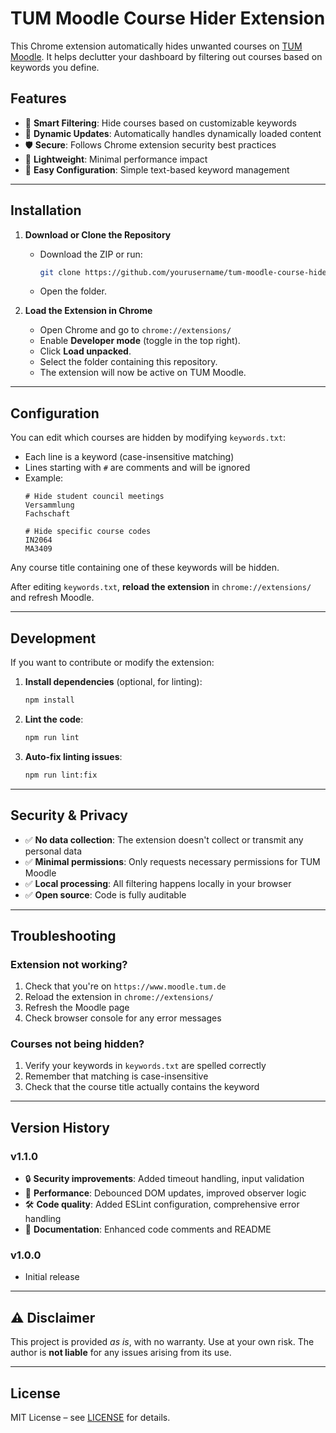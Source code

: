 # TUM Moodle Course Hider Extension

This Chrome extension automatically hides unwanted courses on [TUM Moodle](https://www.moodle.tum.de). It helps declutter your dashboard by filtering out courses based on keywords you define.

## Features

- 🎯 **Smart Filtering**: Hide courses based on customizable keywords
- 🔄 **Dynamic Updates**: Automatically handles dynamically loaded content
- 🛡️ **Secure**: Follows Chrome extension security best practices
- 🚀 **Lightweight**: Minimal performance impact
- 📝 **Easy Configuration**: Simple text-based keyword management

---

## Installation

1. **Download or Clone the Repository**
   - Download the ZIP or run:
     ```bash
     git clone https://github.com/yourusername/tum-moodle-course-hider.git
     ```
   - Open the folder.

2. **Load the Extension in Chrome**
   - Open Chrome and go to `chrome://extensions/`
   - Enable **Developer mode** (toggle in the top right).
   - Click **Load unpacked**.
   - Select the folder containing this repository.
   - The extension will now be active on TUM Moodle.

---

## Configuration

You can edit which courses are hidden by modifying `keywords.txt`:

- Each line is a keyword (case-insensitive matching)
- Lines starting with `#` are comments and will be ignored
- Example:
  ```
  # Hide student council meetings
  Versammlung
  Fachschaft
  
  # Hide specific course codes
  IN2064
  MA3409
  ```

Any course title containing one of these keywords will be hidden.

After editing `keywords.txt`, **reload the extension** in `chrome://extensions/` and refresh Moodle.

---

## Development

If you want to contribute or modify the extension:

1. **Install dependencies** (optional, for linting):
   ```bash
   npm install
   ```

2. **Lint the code**:
   ```bash
   npm run lint
   ```

3. **Auto-fix linting issues**:
   ```bash
   npm run lint:fix
   ```

---

## Security & Privacy

- ✅ **No data collection**: The extension doesn't collect or transmit any personal data
- ✅ **Minimal permissions**: Only requests necessary permissions for TUM Moodle
- ✅ **Local processing**: All filtering happens locally in your browser
- ✅ **Open source**: Code is fully auditable

---

## Troubleshooting

### Extension not working?
1. Check that you're on `https://www.moodle.tum.de`
2. Reload the extension in `chrome://extensions/`
3. Refresh the Moodle page
4. Check browser console for any error messages

### Courses not being hidden?
1. Verify your keywords in `keywords.txt` are spelled correctly
2. Remember that matching is case-insensitive
3. Check that the course title actually contains the keyword

---

## Version History

### v1.1.0
- 🔒 **Security improvements**: Added timeout handling, input validation
- 🚀 **Performance**: Debounced DOM updates, improved observer logic
- 🛠️ **Code quality**: Added ESLint configuration, comprehensive error handling
- 📖 **Documentation**: Enhanced code comments and README

### v1.0.0
- Initial release

---

## ⚠️ Disclaimer

This project is provided *as is*, with no warranty. Use at your own risk. The author is **not liable** for any issues arising from its use.

---

## License

MIT License – see [LICENSE](LICENSE.txt) for details.

